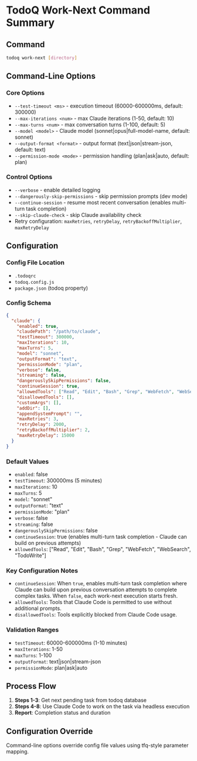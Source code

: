 # TodoQ Work-Next Command Summary

## Command
```bash
todoq work-next [directory]
```

## Command-Line Options

### Core Options
- `--test-timeout <ms>` - execution timeout (60000-600000ms, default: 300000)
- `--max-iterations <num>` - max Claude iterations (1-50, default: 10)
- `--max-turns <num>` - max conversation turns (1-100, default: 5)
- `--model <model>` - Claude model (sonnet|opus|full-model-name, default: sonnet)
- `--output-format <format>` - output format (text|json|stream-json, default: text)
- `--permission-mode <mode>` - permission handling (plan|ask|auto, default: plan)

### Control Options
- `--verbose` - enable detailed logging
- `--dangerously-skip-permissions` - skip permission prompts (dev mode)
- `--continue-session` - resume most recent conversation (enables multi-turn task completion)
- `--skip-claude-check` - skip Claude availability check
- Retry configuration: `maxRetries`, `retryDelay`, `retryBackoffMultiplier`, `maxRetryDelay`

## Configuration

### Config File Location
- `.todoqrc`
- `todoq.config.js` 
- `package.json` (todoq property)

### Config Schema
```json
{
  "claude": {
    "enabled": true,
    "claudePath": "/path/to/claude",
    "testTimeout": 300000,
    "maxIterations": 10,
    "maxTurns": 5,
    "model": "sonnet",
    "outputFormat": "text",
    "permissionMode": "plan",
    "verbose": false,
    "streaming": false,
    "dangerouslySkipPermissions": false,
    "continueSession": true,
    "allowedTools": ["Read", "Edit", "Bash", "Grep", "WebFetch", "WebSearch", "TodoWrite"],
    "disallowedTools": [],
    "customArgs": [],
    "addDir": [],
    "appendSystemPrompt": "",
    "maxRetries": 3,
    "retryDelay": 2000,
    "retryBackoffMultiplier": 2,
    "maxRetryDelay": 15000
  }
}
```

### Default Values
- `enabled`: false
- `testTimeout`: 300000ms (5 minutes)  
- `maxIterations`: 10
- `maxTurns`: 5
- `model`: "sonnet"
- `outputFormat`: "text"
- `permissionMode`: "plan" 
- `verbose`: false
- `streaming`: false
- `dangerouslySkipPermissions`: false
- `continueSession`: true (enables multi-turn task completion - Claude can build on previous attempts)
- `allowedTools`: ["Read", "Edit", "Bash", "Grep", "WebFetch", "WebSearch", "TodoWrite"]

### Key Configuration Notes
- `continueSession`: When `true`, enables multi-turn task completion where Claude can build upon previous conversation attempts to complete complex tasks. When `false`, each work-next execution starts fresh.
- `allowedTools`: Tools that Claude Code is permitted to use without additional prompts.
- `disallowedTools`: Tools explicitly blocked from Claude Code usage.

### Validation Ranges
- `testTimeout`: 60000-600000ms (1-10 minutes)
- `maxIterations`: 1-50
- `maxTurns`: 1-100
- `outputFormat`: text|json|stream-json
- `permissionMode`: plan|ask|auto

## Process Flow
1. **Steps 1-3**: Get next pending task from todoq database
2. **Steps 4-8**: Use Claude Code to work on the task via headless execution
3. **Report**: Completion status and duration

## Configuration Override
Command-line options override config file values using tfq-style parameter mapping.